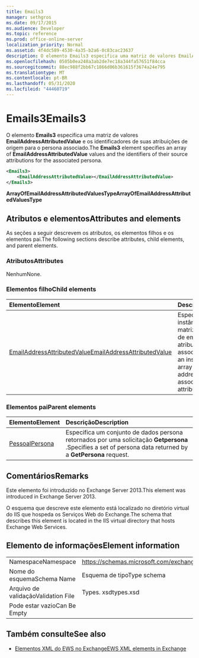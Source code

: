 ```yaml
---
title: Emails3
manager: sethgros
ms.date: 09/17/2015
ms.audience: Developer
ms.topic: reference
ms.prod: office-online-server
localization_priority: Normal
ms.assetid: 4f4dc589-4530-4a35-b2a6-0c83cac23637
description: O elemento Emails3 especifica uma matriz de valores EmailAddressAttributedValue e os identificadores de suas atribuições de origem para o persona associado.
ms.openlocfilehash: 0505b0ea248a3ab2de7ec18a344fa57651f84cca
ms.sourcegitcommit: 88ec988f2bb67c1866d06b361615f3674a24e795
ms.translationtype: MT
ms.contentlocale: pt-BR
ms.lasthandoff: 05/31/2020
ms.locfileid: "44460719"
---
```

# <a name="emails3"></a><span data-ttu-id="1c04a-103">Emails3</span><span class="sxs-lookup"><span data-stu-id="1c04a-103">Emails3</span></span>

<span data-ttu-id="1c04a-104">O elemento **Emails3** especifica uma matriz de valores **EmailAddressAttributedValue** e os identificadores de suas atribuições de origem para o persona associado.</span><span class="sxs-lookup"><span data-stu-id="1c04a-104">The **Emails3** element specifies an array of **EmailAddressAttributedValue** values and the identifiers of their source attributions for the associated persona.</span></span> 
  
```XML
<Emails3>
    <EmailAddressAttributedValue></EmailAddressAttributedValue>
</Emails3>
```

 <span data-ttu-id="1c04a-105">**ArrayOfEmailAddressAttributedValuesType**</span><span class="sxs-lookup"><span data-stu-id="1c04a-105">**ArrayOfEmailAddressAttributedValuesType**</span></span>
## <a name="attributes-and-elements"></a><span data-ttu-id="1c04a-106">Atributos e elementos</span><span class="sxs-lookup"><span data-stu-id="1c04a-106">Attributes and elements</span></span>

<span data-ttu-id="1c04a-107">As seções a seguir descrevem os atributos, os elementos filhos e os elementos pai.</span><span class="sxs-lookup"><span data-stu-id="1c04a-107">The following sections describe attributes, child elements, and parent elements.</span></span>
  
### <a name="attributes"></a><span data-ttu-id="1c04a-108">Atributos</span><span class="sxs-lookup"><span data-stu-id="1c04a-108">Attributes</span></span>

<span data-ttu-id="1c04a-109">Nenhum</span><span class="sxs-lookup"><span data-stu-id="1c04a-109">None.</span></span>
  
### <a name="child-elements"></a><span data-ttu-id="1c04a-110">Elementos filho</span><span class="sxs-lookup"><span data-stu-id="1c04a-110">Child elements</span></span>

|<span data-ttu-id="1c04a-111">**Elemento**</span><span class="sxs-lookup"><span data-stu-id="1c04a-111">**Element**</span></span>|<span data-ttu-id="1c04a-112">**Descrição**</span><span class="sxs-lookup"><span data-stu-id="1c04a-112">**Description**</span></span>|
|:-----|:-----|
|[<span data-ttu-id="1c04a-113">EmailAddressAttributedValue</span><span class="sxs-lookup"><span data-stu-id="1c04a-113">EmailAddressAttributedValue</span></span>](emailaddressattributedvalue.md) <br/> |<span data-ttu-id="1c04a-114">Especifica uma instância de uma matriz de endereços de email e suas atribuições associadas.</span><span class="sxs-lookup"><span data-stu-id="1c04a-114">Specifies an instance of an array of email addresses and their associated attributions.</span></span>  <br/> |
   
### <a name="parent-elements"></a><span data-ttu-id="1c04a-115">Elementos pai</span><span class="sxs-lookup"><span data-stu-id="1c04a-115">Parent elements</span></span>

|<span data-ttu-id="1c04a-116">**Elemento**</span><span class="sxs-lookup"><span data-stu-id="1c04a-116">**Element**</span></span>|<span data-ttu-id="1c04a-117">**Descrição**</span><span class="sxs-lookup"><span data-stu-id="1c04a-117">**Description**</span></span>|
|:-----|:-----|
|[<span data-ttu-id="1c04a-118">Pessoal</span><span class="sxs-lookup"><span data-stu-id="1c04a-118">Persona</span></span>](persona.md) <br/> |<span data-ttu-id="1c04a-119">Especifica um conjunto de dados persona retornados por uma solicitação **Getpersona** .</span><span class="sxs-lookup"><span data-stu-id="1c04a-119">Specifies a set of persona data returned by a **GetPersona** request.</span></span>  <br/> |
   
## <a name="remarks"></a><span data-ttu-id="1c04a-120">Comentários</span><span class="sxs-lookup"><span data-stu-id="1c04a-120">Remarks</span></span>

<span data-ttu-id="1c04a-121">Este elemento foi introduzido no Exchange Server 2013.</span><span class="sxs-lookup"><span data-stu-id="1c04a-121">This element was introduced in Exchange Server 2013.</span></span>
  
<span data-ttu-id="1c04a-122">O esquema que descreve este elemento está localizado no diretório virtual do IIS que hospeda os Serviços Web do Exchange.</span><span class="sxs-lookup"><span data-stu-id="1c04a-122">The schema that describes this element is located in the IIS virtual directory that hosts Exchange Web Services.</span></span>
  
## <a name="element-information"></a><span data-ttu-id="1c04a-123">Elemento de informações</span><span class="sxs-lookup"><span data-stu-id="1c04a-123">Element information</span></span>

|||
|:-----|:-----|
|<span data-ttu-id="1c04a-124">Namespace</span><span class="sxs-lookup"><span data-stu-id="1c04a-124">Namespace</span></span>  <br/> |https://schemas.microsoft.com/exchange/services/2006/types  <br/> |
|<span data-ttu-id="1c04a-125">Nome do esquema</span><span class="sxs-lookup"><span data-stu-id="1c04a-125">Schema Name</span></span>  <br/> |<span data-ttu-id="1c04a-126">Esquema de tipo</span><span class="sxs-lookup"><span data-stu-id="1c04a-126">Type schema</span></span>  <br/> |
|<span data-ttu-id="1c04a-127">Arquivo de validação</span><span class="sxs-lookup"><span data-stu-id="1c04a-127">Validation File</span></span>  <br/> |<span data-ttu-id="1c04a-128">Types. xsd</span><span class="sxs-lookup"><span data-stu-id="1c04a-128">types.xsd</span></span>  <br/> |
|<span data-ttu-id="1c04a-129">Pode estar vazio</span><span class="sxs-lookup"><span data-stu-id="1c04a-129">Can Be Empty</span></span>  <br/> ||
   
## <a name="see-also"></a><span data-ttu-id="1c04a-130">Também consulte</span><span class="sxs-lookup"><span data-stu-id="1c04a-130">See also</span></span>



- [<span data-ttu-id="1c04a-131">Elementos XML do EWS no Exchange</span><span class="sxs-lookup"><span data-stu-id="1c04a-131">EWS XML elements in Exchange</span></span>](ews-xml-elements-in-exchange.md)

